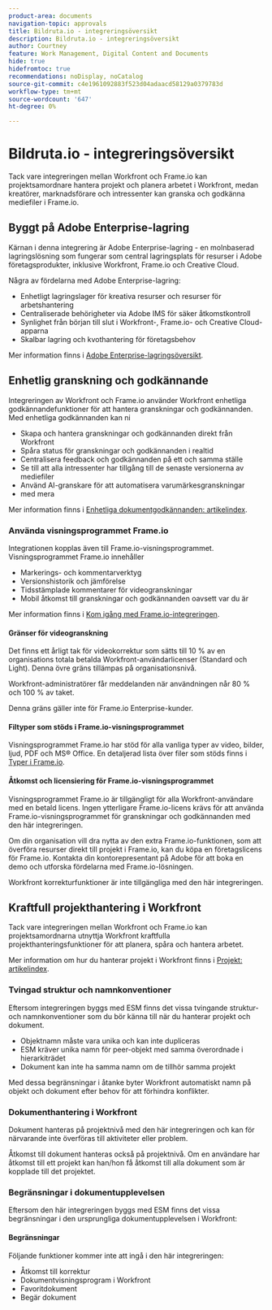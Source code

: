 ```yaml
---
product-area: documents
navigation-topic: approvals
title: Bildruta.io - integreringsöversikt
description: Bildruta.io - integreringsöversikt
author: Courtney
feature: Work Management, Digital Content and Documents
hide: true
hidefromtoc: true
recommendations: noDisplay, noCatalog
source-git-commit: c4e1961092883f523d04adaacd58129a0379783d
workflow-type: tm+mt
source-wordcount: '647'
ht-degree: 0%

---
```



# Bildruta.io - integreringsöversikt

Tack vare integreringen mellan Workfront och Frame.io kan projektsamordnare hantera projekt och planera arbetet i Workfront, medan kreatörer, marknadsförare och intressenter kan granska och godkänna mediefiler i Frame.io.

## Byggt på Adobe Enterprise-lagring

Kärnan i denna integrering är Adobe Enterprise-lagring - en molnbaserad lagringslösning som fungerar som central lagringsplats för resurser i Adobe företagsprodukter, inklusive Workfront, Frame.io och Creative Cloud.

Några av fördelarna med Adobe Enterprise-lagring:

* Enhetligt lagringslager för kreativa resurser och resurser för arbetshantering
* Centraliserade behörigheter via Adobe IMS för säker åtkomstkontroll
* Synlighet från början till slut i Workfront-, Frame.io- och Creative Cloud-apparna <!--coming soon?-->
* Skalbar lagring och kvothantering för företagsbehov

Mer information finns i [Adobe Enterprise-lagringsöversikt](/help/quicksilver/review-and-approve-work/esm-overview.md).

## Enhetlig granskning och godkännande

Integreringen av Workfront och Frame.io använder Workfront enhetliga godkännandefunktioner för att hantera granskningar och godkännanden. Med enhetliga godkännanden kan ni

* Skapa och hantera granskningar och godkännanden direkt från Workfront
* Spåra status för granskningar och godkännanden i realtid
* Centralisera feedback och godkännanden på ett och samma ställe
* Se till att alla intressenter har tillgång till de senaste versionerna av mediefiler
* Använd AI-granskare för att automatisera varumärkesgranskningar
* med mera

Mer information finns i [Enhetliga dokumentgodkännanden: artikelindex](/help/quicksilver/review-and-approve-work/document-reviews-and-approvals/document-reviews-and-approvals.md).


### Använda visningsprogrammet Frame.io

Integrationen kopplas även till Frame.io-visningsprogrammet. Visningsprogrammet Frame.io innehåller

* Markerings- och kommentarverktyg
* Versionshistorik och jämförelse
* Tidsstämplade kommentarer för videogranskningar
* Mobil åtkomst till granskningar och godkännanden oavsett var du är

Mer information finns i [Kom igång med Frame.io-integreringen](/help/quicksilver/review-and-approve-work/native-integrations/frame-io/get-started-with-frame-integration.md).

#### Gränser för videogranskning

Det finns ett årligt tak för videokorrektur som sätts till 10 % av en organisations totala betalda Workfront-användarlicenser (Standard och Light). Denna övre gräns tillämpas på organisationsnivå.

Workfront-administratörer får meddelanden när användningen når 80 % och 100 % av taket.

Denna gräns gäller inte för Frame.io Enterprise-kunder.

#### Filtyper som stöds i Frame.io-visningsprogrammet

Visningsprogrammet Frame.io har stöd för alla vanliga typer av video, bilder, ljud, PDF och MS® Office. En detaljerad lista över filer som stöds finns i [Typer i Frame.io](https://help.frame.io/en/articles/9436564-supported-file-types-on-frame-io).

#### Åtkomst och licensiering för Frame.io-visningsprogrammet

Visningsprogrammet Frame.io är tillgängligt för alla Workfront-användare med en betald licens. Ingen ytterligare Frame.io-licens krävs för att använda Frame.io-visningsprogrammet för granskningar och godkännanden med den här integreringen.

Om din organisation vill dra nytta av den extra Frame.io-funktionen, som att överföra resurser direkt till projekt i Frame.io, kan du köpa en företagslicens för Frame.io. Kontakta din kontorepresentant på Adobe för att boka en demo och utforska fördelarna med Frame.io-lösningen.

Workfront korrekturfunktioner är inte tillgängliga med den här integreringen.

## Kraftfull projekthantering i Workfront

Tack vare integreringen mellan Workfront och Frame.io kan projektsamordnarna utnyttja Workfront kraftfulla projekthanteringsfunktioner för att planera, spåra och hantera arbetet.

Mer information om hur du hanterar projekt i Workfront finns i [Projekt: artikelindex](/help/quicksilver/manage-work/projects/create-projects/create-project.md).

### Tvingad struktur och namnkonventioner

Eftersom integreringen byggs med ESM finns det vissa tvingande struktur- och namnkonventioner som du bör känna till när du hanterar projekt och dokument.

* Objektnamn måste vara unika och kan inte dupliceras
* ESM kräver unika namn för peer-objekt med samma överordnade i hierarkiträdet
* Dokument kan inte ha samma namn om de tillhör samma projekt

Med dessa begränsningar i åtanke byter Workfront automatiskt namn på objekt och dokument efter behov för att förhindra konflikter.

### Dokumenthantering i Workfront

Dokument hanteras på projektnivå med den här integreringen och kan för närvarande inte överföras till aktiviteter eller problem.

Åtkomst till dokument hanteras också på projektnivå. Om en användare har åtkomst till ett projekt kan han/hon få åtkomst till alla dokument som är kopplade till det projektet.

<!--Documents can't be dragged as full folders.-->

### Begränsningar i dokumentupplevelsen

Eftersom den här integreringen byggs med ESM finns det vissa begränsningar i den ursprungliga dokumentupplevelsen i Workfront:

#### Begränsningar

Följande funktioner kommer inte att ingå i den här integreringen:

<!--* External document providers-->
* Åtkomst till korrektur
* Dokumentvisningsprogram i Workfront
* Favoritdokument
* Begär dokument


<!--#### Temporary limitations

For now, the following capabilities are not available:

* Send documents to Adobe Experience Manager Assets
* Multi-stage approvals
* Upload documents to comments or updates in Workfront
* Upload documents to tasks or issues in Workfront-->



